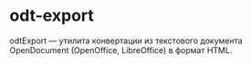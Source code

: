 odt-export
==========

odtExport — утилита конвертации из текстового документа OpenDocument (OpenOffice, LibreOffice) в формат HTML.

